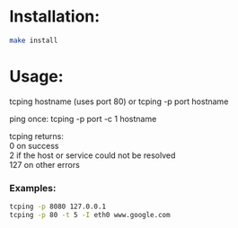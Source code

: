 # Installation:
```bash
make install
```

# Usage:
tcping hostname
(uses port 80) or
tcping -p port hostname

ping once:
tcping -p port -c 1 hostname

tcping returns:  
0 on success  
2 if the host or service could not be resolved  
127 on other errors  

### Examples:
```bash
tcping -p 8080 127.0.0.1
tcping -p 80 -t 5 -I eth0 www.google.com
```
